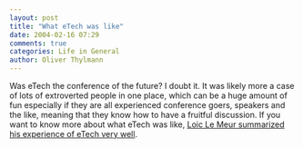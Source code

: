 ```yaml
---
layout: post
title: "What eTech was like"
date: 2004-02-16 07:29
comments: true
categories: Life in General
author: Oliver Thylmann
---
```



Was eTech the conference of the future? I doubt it. It was likely more a case of lots of extroverted people in one place, which can be a huge amount of fun especially if they are all experienced conference goers, speakers and the like, meaning that they know how to have a fruitful discussion. If you want to know more about what eTech was like, [Loic Le Meur summarized his experience of eTech very well](http://www.u-blog.net/loic/note/57224).


